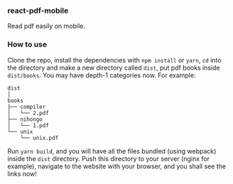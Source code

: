 

### react-pdf-mobile

Read pdf easily on mobile.

### How to use

Clone the repo, install the dependencies with `npm install` or `yarn`, `cd` into the directory and make a new directory called `dist`, put pdf books inside `dist/books`. You may have depth-1 categories now. For example:

```
dist
│
books
├── compiler
│   └── 2.pdf
├── nihongo
│   └── 1.pdf
└── unix
    └── unix.pdf

```

Run `yarn build`, and you will have all the files bundled (using webpack) inside the `dist` directory. Push this directory to your server (nginx for example), navigate to the website with your browser, and you shall see the links now!



